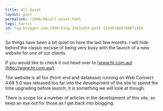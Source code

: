 ```yaml
---
title: All Quiet
layout: post
permalink: /2006/08/all-quiet.html
tags: harris
id: tag:blogger.com,1999:blog-25631453.post-115491849768672164
---
```


So things have been a bit quiet on here the last few months.
I will hide behind the classic excuse of being very busy with the launch of a new website for one of our clients.

If you would like to check it out head over to [www.ht.com.au](http://www.ht.com.au/).

The website is all fox (front-end and database) running on Web Connect 4.68
5.0 was released too far into the development of the site to spend the time upgrading before launch, it is something we will look at though.

There is scope for a number of articles in the development of this site, so keep an eye out for those as I get back into blogging.